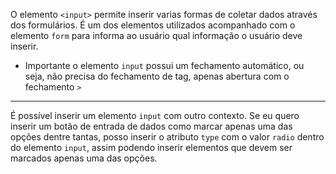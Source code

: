 O elemento `<input>` permite inserir varias formas de coletar dados através dos formulários. É um dos elementos utilizados acompanhado com o elemento `form` para informa ao usuário qual informação o usuário deve inserir.

- Importante o elemento `input` possui um fechamento automático, ou seja, não precisa do fechamento de tag, apenas abertura com o fechamento `>`

---

É possível inserir um elemento `input` com outro contexto. Se eu quero inserir um botão de entrada de dados como marcar apenas uma das opções dentre tantas, posso inserir o atributo `type` com o valor `radio` dentro do elemento `input`, assim podendo inserir elementos que devem ser marcados apenas uma das opções.
